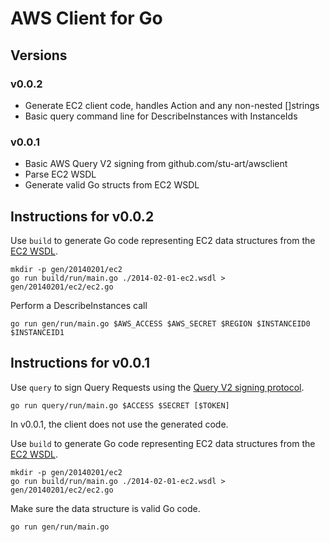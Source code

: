# AWS Client for Go #
## Versions ##
### v0.0.2 ###
* Generate EC2 client code, handles Action and any non-nested []strings
* Basic query command line for DescribeInstances with InstanceIds

### v0.0.1 ###
* Basic AWS Query V2 signing from github.com/stu-art/awsclient
* Parse EC2 WSDL
* Generate valid Go structs from EC2 WSDL

## Instructions for v0.0.2 ##

Use `build` to generate Go code representing EC2 data structures from the [EC2 WSDL].

    mkdir -p gen/20140201/ec2
    go run build/run/main.go ./2014-02-01-ec2.wsdl > gen/20140201/ec2/ec2.go

Perform a DescribeInstances call

    go run gen/run/main.go $AWS_ACCESS $AWS_SECRET $REGION $INSTANCEID0 $INSTANCEID1

## Instructions for v0.0.1 ##

Use `query` to sign Query Requests using the [Query V2 signing protocol][QV2].

    go run query/run/main.go $ACCESS $SECRET [$TOKEN]

In v0.0.1, the client does not use the generated code.

Use `build` to generate Go code representing EC2 data structures from the [EC2 WSDL].

    mkdir -p gen/20140201/ec2
    go run build/run/main.go ./2014-02-01-ec2.wsdl > gen/20140201/ec2/ec2.go

Make sure the data structure is valid Go code.

    go run gen/run/main.go

[EC2 WSDL]: https://s3.amazonaws.com/ec2-downloads/ec2.wsdl "EC2 2014-02-01 WSDL"
[QV2]: https://docs.aws.amazon.com/general/latest/gr/signature-version-2.html "Signature Version 2 Signing Process"